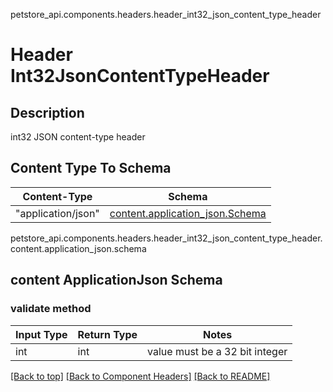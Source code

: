 petstore_api.components.headers.header_int32_json_content_type_header
# Header Int32JsonContentTypeHeader

## Description
int32 JSON content-type header

## Content Type To Schema
Content-Type | Schema
------------ | -------
"application/json" | [content.application_json.Schema](#content-applicationjson-schema)

petstore_api.components.headers.header_int32_json_content_type_header.content.application_json.schema
## content ApplicationJson Schema

### validate method
Input Type | Return Type | Notes
------------ | ------------- | -------------
int | int | value must be a 32 bit integer

[[Back to top]](#top) [[Back to Component Headers]](../../../README.md#Component-Headers) [[Back to README]](../../../README.md)
